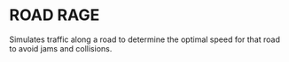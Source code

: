 # ROAD RAGE

Simulates traffic along a road to determine the optimal speed for that road to avoid jams and collisions.
